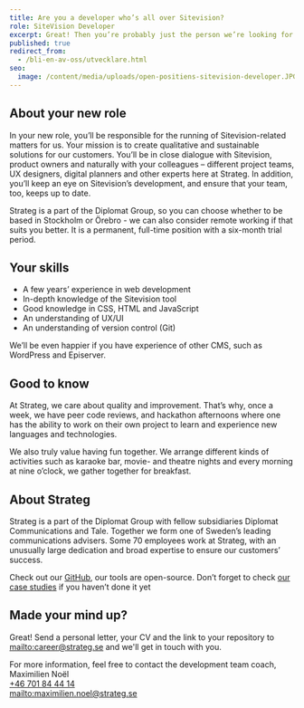 ```yaml
---
title: Are you a developer who’s all over Sitevision?
role: SiteVision Developer
excerpt: Great! Then you’re probably just the person we’re looking for.
published: true
redirect_from:
  - /bli-en-av-oss/utvecklare.html
seo:
  image: /content/media/uploads/open-positiens-sitevision-developer.JPG
---
```

## About your new role

In your new role, you’ll be responsible for the running of Sitevision-related matters for us. Your mission is to create qualitative and sustainable solutions for our customers. You’ll be in close dialogue with Sitevision, product owners and naturally with your colleagues – different project teams, UX designers, digital planners and other experts here at Strateg. In addition, you’ll keep an eye on Sitevision’s development, and ensure that your team, too, keeps up to date.

Strateg is a part of the Diplomat Group, so you can choose whether to be based in Stockholm or Örebro - we can also consider remote working if that suits you better. It is a permanent, full-time position with a six-month trial period.

## Your skills

* A few years’ experience in web development
* In-depth knowledge of the Sitevision tool
* Good knowledge in CSS, HTML and JavaScript
* An understanding of UX/UI
* An understanding of version control (Git)

We’ll be even happier if you have experience of other CMS, such as WordPress and Episerver.

## Good to know

At Strateg, we care about quality and improvement. That’s why, once a week, we have peer code reviews, and hackathon afternoons where one has the ability to work on their own project to learn and experience new languages and technologies.

We also truly value having fun together. We arrange different kinds of activities such as karaoke bar, movie- and theatre nights and every morning at nine o’clock, we gather together for breakfast.

## About Strateg

Strateg is a part of the Diplomat Group with fellow subsidiaries Diplomat Communications and Tale. Together we form one of Sweden’s leading communications advisers. Some 70 employees work at Strateg, with an unusually large dedication and broad expertise to ensure our customers’ success.

Check out our [GitHub](https://github.com/strt), our tools are open-source. Don’t forget to check [our case studies](/work) if you haven’t done it yet

## Made your mind up?

Great! Send a personal letter, your CV and the link to your repository to <mailto:career@strateg.se> and we'll get in touch with you.

For more information, feel free to contact the development team coach, Maximilien Noël\
[+46 701 84 44 14](tel:+46701844414)\
<mailto:maximilien.noel@strateg.se>
